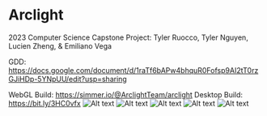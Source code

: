 # Arclight
2023 Computer Science Capstone Project: Tyler Ruocco, Tyler Nguyen, Lucien Zheng, & Emiliano Vega

GDD: https://docs.google.com/document/d/1raTf6bAPw4bhquR0Fofsp9AI2tT0rzGJiHDp-5YNpUU/edit?usp=sharing

WebGL Build: https://simmer.io/@ArclightTeam/arclight
Desktop Build: https://bit.ly/3HC0vfx
![Alt text](https://cdn.discordapp.com/attachments/1010766384646602856/1103132904256708749/image.png)
![Alt text](https://cdn.discordapp.com/attachments/1010766384646602856/1103133249049464853/image.png)
![Alt text](https://cdn.discordapp.com/attachments/1010766384646602856/1103133252442673222/image.png)
![Alt text](https://cdn.discordapp.com/attachments/1010766384646602856/1103133283576983774/image.png)
![Alt text](https://cdn.discordapp.com/attachments/1010766384646602856/1103135930304434226/Poster-_1_.png)

